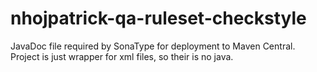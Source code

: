# nhojpatrick-qa-ruleset-checkstyle

JavaDoc file required by SonaType for deployment to Maven Central.
Project is just wrapper for xml files, so their is no java.
